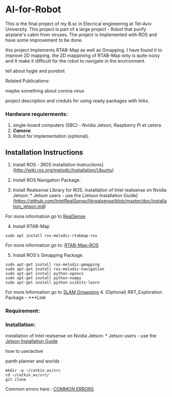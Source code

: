 # AI-for-Robot
This is the final project of my B.sc in Elecrical engineering at Tel-Aviv University.
This project is part of a large project - Robot that purify airplane's cabin from viruses.
The project is Implemented with ROS and have some improvement to be done.

this project Implements RTAB-Map as well as Gmapping. I have found it to improve 2D mapping. the 2D mappinimg of RTAB-Map only is quite noisy and It make it difficult for the robot to navigate in the environment.


tell about hygie and purebot

Related Publications:

maybe something about corona virus

project description and creduts for using ready packages with links.

### Hardware requierments:
1. single-board computers (SBC) - Nvidia Jetson, Raspberry Pi et cetera.
2. ***Camera***
3. Robot for implementation (optional).

## Installation Instructions

1. Install ROS - [ROS Installation Instructions] (http://wiki.ros.org/melodic/Installation/Ubuntu)
2. Install ROS Navigation Package.

3. Install Realsense Library for ROS.
  installation of Intel realsense on Nvidia Jetson: * Jetson users - use the [Jetson Installation Guide]   (https://github.com/IntelRealSense/librealsense/blob/master/doc/installation_jetson.md)
  
  For more information go to [RealSense](https://github.com/mahammadirfan/SLAM-using-intelrealsense-d435i)
  
4. Install RTAB-Map
```shell
sudo apt install ros-melodic-rtabmap-ros
```
For more information go to: [RTAB-Map-ROS](https://github.com/introlab/rtabmap_ros) 

5. Install ROS's Gmapping Package.
```shell
sudo apt-get install ros-melodic-gmapping
sudo apt-get install ros-melodic-navigation
sudo apt-get install python-opencv
sudo apt-get install python-numpy
sudo apt-get install python-scikits-learn
```
For more Information go to [SLAM Gmapping](http://wiki.ros.org/slam_gmapping)
4. (Optional) RRT_Exploration Package - ***Link
### Requirement:


### Installation:

installation of Intel realsense on Nvidia Jetson: * Jetson users - use the [Jetson Installation Guide](https://github.com/IntelRealSense/librealsense/blob/master/doc/installation_jetson.md)

how to use/active

panth planner and worlds

```shell
mkdir -p ~/catkin_ws/src
cd ~/catkin_ws/src/
git clone
```
Common errors here : [COMMON ERRORS](https://github.com/edoardottt/READMENATOR/blob/master/COMMON_ERRORS.md)
